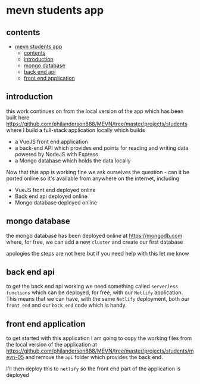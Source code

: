 # mevn students app

## contents

- [mevn students app](#mevn-students-app)
  - [contents](#contents)
  - [introduction](#introduction)
  - [mongo database](#mongo-database)
  - [back end api](#back-end-api)
  - [front end application](#front-end-application)

## introduction

this work continues on from the local version of the app which has been built here https://github.com/philanderson888/MEVN/tree/master/projects/students where I build a full-stack application locally which builds

- a VueJS front end application
- a back-end API which provides end points for reading and writing data powered by NodeJS with Express
- a Mongo database which holds the data locally 

Now that this app is working fine we ask ourselves the question - can it be ported online so it's available from anywhere on the internet, including

- VueJS front end deployed online
- Back end api deployed online
- Mongo database deployed online

## mongo database

the mongo database has been deployed online at https://mongodb.com where, for free, we can add a new `cluster` and create our first database

apologies the steps are not here but if you need help with this let me know

## back end api

to get the back end api working we need something called `serverless functions` which can be deployed, for free, with our `Netlify` application.  This means that we can have, with the same `Netlify` deployment, both our `front end` and our `back end` code which is handy.

## front end application

to get started with this application I am going to copy the working files from the local version of the application at https://github.com/philanderson888/MEVN/tree/master/projects/students/mevn-05 and remove the `api` folder which provides the back end.

I'll then deploy this to `netlify` so the front end part of the application is deployed

